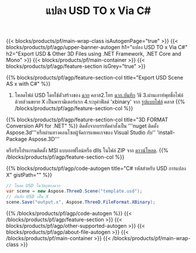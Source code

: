 ﻿---
title: แปลง USD TO x Via C# 
description: แปลง USD & Other 3D Files using .NET API
url: /th/net/conversion/usd-to-x/
family: 3d
platformtag: net
feature: conversion
informat: USD
outformat: X
otherformats: PLY FBX AMF ASE 3DS JT HTML STL 
---
{{< blocks/products/pf/main-wrap-class isAutogenPage="true" >}}
{{< blocks/products/pf/agp/upper-banner-autogen h1="แปลง USD TO x Via C#" h2="Export USD & Other 3D Files using .NET Framework, .NET Core and Mono" >}}
{{< blocks/products/pf/main-container >}}
{{< blocks/products/pf/agp/feature-section isGrey="true" >}}

{{% blocks/products/pf/agp/feature-section-col title="Export USD Scene AS x with C#" %}}
1. โหลดไฟล์ USD โดยใช้ตัวสร้างของ [ฉาก](https://apireference.aspose.com/3d/net/aspose.threed/scene) คลาส2.โทร [ฉาก.บันทึก](https://apireference.aspose.com/3d/net/aspose.threed/scene/methods/save/index) วิธี
3.ผ่านเอาท์พุทชื่อไฟล์ด้วยส่วนขยาย X เป็นพารามิเตอร์แรก
4.ระบุค่าฟิลด์ 'xbinary' จาก [รูปแบบไฟล์](https://apireference.aspose.com/3d/net/aspose.threed/fileformat/fields/index) คลาส
{{% /blocks/products/pf/agp/feature-section-col %}}

{{% blocks/products/pf/agp/feature-section-col title="3D FORMAT Conversion API for .NET" %}}
ติดตั้งจากบรรทัดคำสั่งเป็น '''nuget ติดตั้ง Aspose.3d'''หรือผ่านทางคอนโซลผู้จัดการแพคเกจของ Visual Studio กับ'' 'install-Package Aspose.3D'''

หรือรับโปรแกรมติดตั้ง MSI แบบออฟไลน์หรือ dlls ในไฟล์ ZIP จาก [ดาวน์โหลด](https://downloads.aspose.com/3d/net).
{{% /blocks/products/pf/agp/feature-section-col %}}

{{% blocks/products/pf/agp/code-autogen title="C# รหัสสำหรับ USD การแปลง X" gistPath="" %}}
```cs
// โหลด USD ในวัตถุของฉาก 
var scene = new Aspose.ThreeD.Scene("template.usd");
// บันทึก USD เป็น X 
scene.Save("output.x", Aspose.ThreeD.FileFormat.XBinary);

```
{{% /blocks/products/pf/agp/code-autogen %}}
{{< /blocks/products/pf/agp/feature-section >}}
{{< blocks/products/pf/agp/other-supported-autogen >}}
{{< blocks/products/pf/agp/about-file-autogen >}}
{{< /blocks/products/pf/main-container >}}
{{< /blocks/products/pf/main-wrap-class >}}